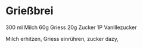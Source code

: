 Grießbrei 
===============
300 ml Milch
60g Griess
20g Zucker
1P Vanillezucker

Milch erhitzen, Griess einrühren, zucker dazy, 

